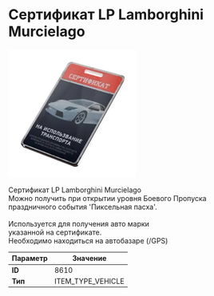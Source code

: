 # Сертификат LP Lamborghini Murcielago

![Item Image](../img/8610.webp?raw=true)

Сертификат LP Lamborghini Murcielago<br>Можно получить при открытии уровня Боевого Пропуска<br>праздничного события 'Пиксельная пасха'.<br><br>Используется для получения авто марки <br>указанной на сертификате.<br>Необходимо находиться на автобазаре (/GPS)


| Параметр | Значение |
|----------|----------|
| **ID** | 8610 |
| **Тип** | ITEM_TYPE_VEHICLE |

